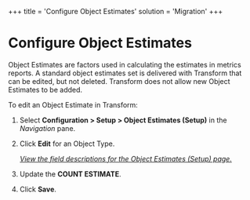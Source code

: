 +++
title = 'Configure Object Estimates'
solution = 'Migration'
+++

# Configure Object Estimates

Object Estimates are factors used in calculating the estimates in
metrics reports. A standard object estimates set is delivered with
Transform that can be edited, but not deleted. Transform does not allow
new Object Estimates to be added.

To edit an Object Estimate in Transform:

1.  Select **Configuration \> Setup \> Object Estimates (Setup)** in the
    *Navigation* pane.

2.  Click **Edit** for an Object Type.
    
    *[View the field descriptions for the Object Estimates (Setup)
    page.](../Page_Desc/Object_Estimates_Setup)*

3.  Update the **COUNT ESTIMATE**.

4.  Click **Save**.
